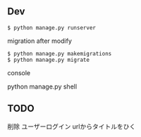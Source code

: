 ## Dev
```
$ python manage.py runserver
```


migration after modify

```
$ python manage.py makemigrations
$ python manage.py migrate
```

console

python manage.py shell

## TODO
削除
ユーザーログイン
urlからタイトルをひく

